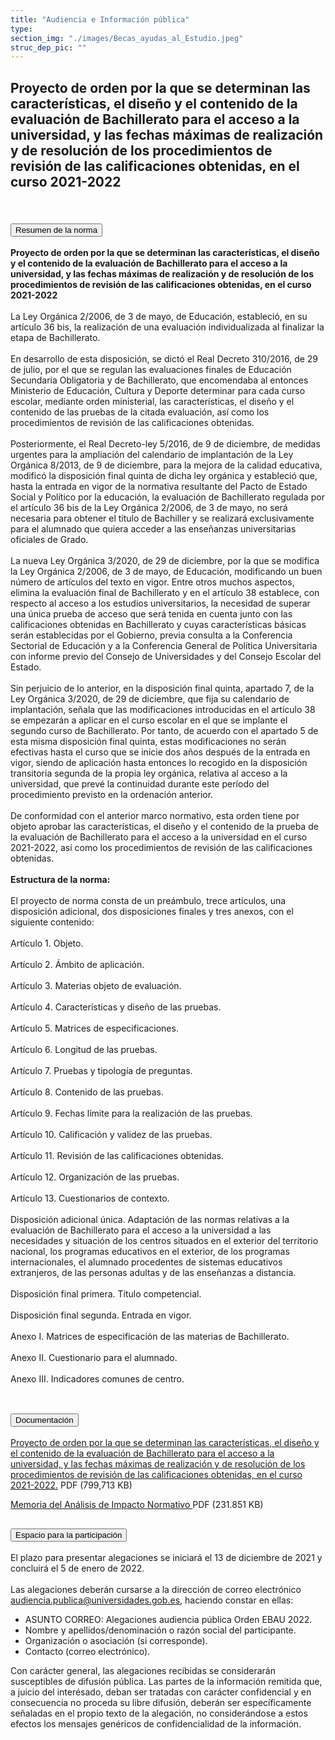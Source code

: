 ```yaml
---
title: "Audiencia e Información pública"
type: 
section_img: "./images/Becas_ayudas_al_Estudio.jpeg"
struc_dep_pic: ""
---
```

## Proyecto de orden por la que se determinan las características, el diseño y el contenido de la evaluación de Bachillerato para el acceso a la universidad, y las fechas máximas de realización y de resolución de los procedimientos de revisión de las calificaciones obtenidas, en el curso 2021-2022<br><br>
<section>
    <article>
        <div class="container container_xl_accoordion p-0">
            <div class="row mt-4">
                <div class="col-lg-12 content_collapse mb-120">
                                <div class="accordion" id="accordionPanelsStayOpenExample">
                                    <div class="accordion-item">
                                        <h2 class="accordion-header" id="panelsStayOpen-headingOne">
                                            <button class="accordion-button collapsed" type="button" data-bs-toggle="collapse" data-bs-target="#panelsStayOpen-collapseOne" aria-expanded="false" aria-controls="panelsStayOpen-collapseOne">
                                               Resumen de la norma
                                            </button>
                                        </h2>
                                        <div id="panelsStayOpen-collapseOne" class="accordion-collapse collapse " aria-labelledby="panelsStayOpen-headingOne">
                                            <div class="accordion-body">
                                                <article id="section_link">
                                                    <div class="container-fluid">
                                                        <div class="row">
                                                            <div class="col-12">
                                                              <b>Proyecto de orden por la que se determinan las características, el diseño y el contenido de la evaluación de Bachillerato para el acceso a la universidad, y las fechas máximas de realización y de resolución de los procedimientos de revisión de las calificaciones obtenidas, en el curso 2021-2022</b><br><br>
								La Ley Orgánica 2/2006, de 3 de mayo, de Educación, estableció, en su artículo 36 bis, la realización de una evaluación individualizada al finalizar la etapa de Bachillerato. <br><br>
								En desarrollo de esta disposición, se dictó el Real Decreto 310/2016, de 29 de julio, por el que se regulan las evaluaciones finales de Educación Secundaria Obligatoria y de Bachillerato, que encomendaba al entonces Ministerio de Educación, Cultura y Deporte determinar para cada curso escolar, mediante orden ministerial, las características, el diseño y el contenido de las pruebas de la citada evaluación, así como los procedimientos de revisión de las calificaciones obtenidas. <br><br>
								Posteriormente, el Real Decreto-ley 5/2016, de 9 de diciembre, de medidas urgentes para la ampliación del calendario de implantación de la Ley Orgánica 8/2013, de 9 de diciembre, para la mejora de la calidad educativa, modificó la disposición final quinta de dicha ley orgánica y estableció que, hasta la entrada en vigor de la normativa resultante del Pacto de Estado Social y Político por la educación, la evaluación de Bachillerato regulada por el artículo 36 bis de la Ley Orgánica 2/2006, de 3 de mayo, no será necesaria para obtener el título de Bachiller y se realizará exclusivamente para el alumnado que quiera acceder a las enseñanzas universitarias oficiales de Grado. <br><br>
								La nueva Ley Orgánica 3/2020, de 29 de diciembre, por la que se modifica la Ley Orgánica 2/2006, de 3 de mayo, de Educación, modificando un buen número de artículos del texto en vigor. Entre otros muchos aspectos, elimina la evaluación final de Bachillerato y en el artículo 38 establece, con respecto al acceso a los estudios universitarios, la necesidad de superar una única prueba de acceso que será tenida en cuenta junto con las calificaciones obtenidas en Bachillerato y cuyas características básicas serán establecidas por el Gobierno, previa consulta a la Conferencia Sectorial de Educación y a la Conferencia General de Política Universitaria con informe previo del Consejo de Universidades y del Consejo Escolar del Estado. <br><br>
								Sin perjuicio de lo anterior, en la disposición final quinta, apartado 7, de la Ley Orgánica 3/2020, de 29 de diciembre, que fija su calendario de implantación, señala que las modificaciones introducidas en el artículo 38 se empezarán a aplicar en el curso escolar en el que se implante el segundo curso de Bachillerato. Por tanto, de acuerdo con el apartado 5 de esta misma disposición final quinta, estas modificaciones no serán efectivas hasta el curso que se inicie dos años después de la entrada en vigor, siendo de aplicación hasta entonces lo recogido en la disposición transitoria segunda de la propia ley orgánica, relativa al acceso a la universidad, que prevé la continuidad durante este período del procedimiento previsto en la ordenación anterior. <br><br>
								De conformidad con el anterior marco normativo, esta orden tiene por objeto aprobar las características, el diseño y el contenido de la prueba de la evaluación de Bachillerato para el acceso a la universidad en el curso 2021-2022, así como los procedimientos de revisión de las calificaciones obtenidas. <br><br>
								<b>Estructura de la norma:</b><br><br>
								El proyecto de norma consta de un preámbulo, trece artículos, una disposición adicional, dos disposiciones finales y tres anexos, con el siguiente contenido: <br><br>
								Artículo 1. Objeto. <br><br>
								Artículo 2. Ámbito de aplicación. <br><br>
								Artículo 3. Materias objeto de evaluación. <br><br>
								Artículo 4. Características y diseño de las pruebas. <br><br>
								Artículo 5. Matrices de especificaciones. <br><br>
								Artículo 6. Longitud de las pruebas. <br><br>
								Artículo 7. Pruebas y tipología de preguntas. <br><br>
								Artículo 8. Contenido de las pruebas. <br><br>
								Artículo 9. Fechas límite para la realización de las pruebas. <br><br>
								Artículo 10. Calificación y validez de las pruebas. <br><br>
								Artículo 11. Revisión de las calificaciones obtenidas. <br><br>
								Artículo 12. Organización de las pruebas. <br><br>
								Artículo 13. Cuestionarios de contexto. <br><br>
								Disposición adicional única. Adaptación de las normas relativas a la evaluación de Bachillerato para el acceso a la universidad a las necesidades y situación de los centros situados en el exterior del territorio nacional, los programas educativos en el exterior, de los programas internacionales, el alumnado procedentes de sistemas educativos extranjeros, de las personas adultas y de las enseñanzas a distancia. <br><br>
								Disposición final primera. Título competencial. <br><br>
								Disposición final segunda. Entrada en vigor. <br><br>
								Anexo I. Matrices de especificación de las materias de Bachillerato. <br><br>
								Anexo II. Cuestionario para el alumnado. <br><br>
								Anexo III. Indicadores comunes de centro. <br><br>
                                                            </div>
                                                        </div>
                                                    </div>
                                                </article>
                                            </div>
                                        </div>
                                    </div>
                                    <div class="accordion-item">
                                        <h2 class="accordion-header" id="panelsStayOpen-headingTwo">
                                            <button class="accordion-button collapsed" type="button" data-bs-toggle="collapse" data-bs-target="#panelsStayOpen-collapseTwo" aria-expanded="false">
                                                Documentación
                                            </button>
                                        </h2>
                                        <div id="panelsStayOpen-collapseTwo" class="accordion-collapse collapse" aria-labelledby="panelsStayOpen-headingTwo">
                                            <div class="accordion-body">
                                                <article id="section_link">
                                                    <div class="container-fluid">
                                                        <div class="row">
                                                            <div class="col-12">
								<div class="col-lg-12 cards_download_cnt">  
			<div class="row"> 
				<div class="download_card"> 
					<a class="card" href="{{<siteurl>}}/documentos/pdf/tu_administracion/211210_Proyecto_Orden_EBAU_2021-2022_002.pdf" target="_blank"> 
					<div class="card-header"> 
						   <i class="fal fa-download"></i> 
					</div> </a> 
					<div class="card-body"> 
						<p class="text_file"><a class="card" href="{{<siteurl>}}/documentos/pdf/tu_administracion/211210_Proyecto_Orden_EBAU_2021-2022_002.pdf" target="_blank">  
						<span class="tit">Proyecto de orden por la que se determinan las características, el diseño y el contenido de la evaluación de Bachillerato para el acceso a la universidad, y las fechas máximas de realización y de resolución de los procedimientos de revisión de las calificaciones obtenidas, en el curso 2021-2022.</span></a> <i class="fal fa-file-pdf pdf_icon text-danger"></i> PDF (799,713 KB)
					</div>
				</div> 	
				<div class="download_card"> 
					<a class="card" href="{{<siteurl>}}/documentos/pdf/tu_administracion/ProyectoDeOrden.pdf" target="_blank"> 
					<div class="card-header"> 
						   <i class="fal fa-download"></i> 
					</div> </a> 
					<div class="card-body"> 
						<p class="text_file"><a class="card" href="{{<siteurl>}}/documentos/pdf/tu_administracion/211209_MAIN_Orden_EBAU_2022_MU_y_MEFP.pdf" target="_blank">  
						<span class="tit">Memoria del Análisis de Impacto Normativo </span></a> <i class="fal fa-file-pdf pdf_icon text-danger"></i> PDF (231.851 KB)
					</div>
				</div>
			</div> 
		</div> 
                                                            </div>
                                                        </div>
                                                    </div>
                                                </article>
                                            </div>
                                        </div>
				</div>
                                    <div class="accordion-item">
                                        <h2 class="accordion-header" id="panelsStayOpen-headingTree">
                                            <button class="accordion-button collapsed" type="button" data-bs-toggle="collapse" data-bs-target="#panelsStayOpen-collapseTree" aria-expanded="false">
                                                 Espacio para la participación
                                            </button>
                                        </h2>
                                        <div id="panelsStayOpen-collapseTree" class="accordion-collapse collapse" aria-labelledby="panelsStayOpen-headingTree">
                                            <div class="accordion-body">
                                                <article id="section_link">
                                                    <div class="container-fluid">
                                                        <div class="row">
                                                            <div class="col-12">
								El plazo para presentar alegaciones se iniciará el 13 de diciembre de 2021 y concluirá el 5 de enero de 2022.<br><br>
								Las alegaciones deberán cursarse a la dirección de correo electrónico <a href="mailto:audiencia.publica@universidades.gob.es">audiencia.publica@universidades.gob.es</a>, haciendo constar en ellas:
								<ul>
									<li>ASUNTO CORREO: Alegaciones audiencia pública Orden EBAU 2022.</li>
									<li>Nombre y apellidos/denominación o razón social del participante. </li>
									<li>Organización o asociación (si corresponde). </li>
									<li>Contacto (correo electrónico). </li>
								</ul>
								Con carácter general, las alegaciones recibidas se considerarán susceptibles de difusión pública. Las partes de la información remitida que, a juicio del interésado, deban ser tratadas con carácter confidencial y en consecuencia no proceda su libre difusión, deberán ser específicamente señaladas en el propio texto de la alegación, no considerándose a estos efectos los mensajes genéricos de confidencialidad de la información.  <br><br>
							</div>
                                            </div>
                                        </div>
                                    </article>
                                </div>
                            </div>
                        </div>         
                    </div>
                </div>
            </div>
        </div>
    </article>
</section>